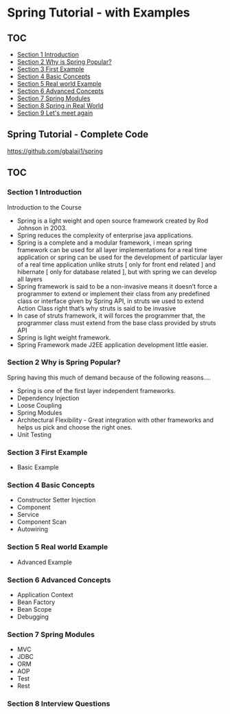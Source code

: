 # Spring Tutorial - with Examples

## TOC
- [Section 1 Introduction](#section-1-introduction)
- [Section 2  Why is Spring Popular?](#section-2--why-is-spring-popular)
- [Section 3  First Example](#section-3-first-example)
- [Section 4  Basic Concepts](#section-4-basic-concepts)
- [Section 5 Real world Example](#section-5-real-world-example)
- [Section 6  Advanced Concepts](#section-6-advanced-concepts)
- [Section 7  Spring Modules](#section-7--spring-modules)
- [Section 8 Spring in Real World](#section-8-spring-in-real-world)
- [Section 9 Let's meet again](#section-9-lets-meet-again)



## Spring Tutorial - Complete Code
https://github.com/gbalaji1/spring

## TOC

### Section 1 Introduction
Introduction to the Course
- Spring is a light weight and open source framework created by Rod Johnson in 2003. 
- Spring reduces the complexity of enterprise java applications. 
- Spring is a complete and a modular framework, i mean spring framework can be used for all layer implementations for a real time application or spring can be used for the development of particular layer of a real time application unlike struts [ only for front end related ] and hibernate [ only for database related ], but with spring we can develop all layers
- Spring framework is said to be a non-invasive means it doesn’t force a programmer to extend or implement their class from any predefined class or interface given by Spring API, in struts we used to extend Action Class right that’s why struts is said to be invasive
- In case of struts framework, it will forces the programmer that, the programmer class must extend from the base class provided by struts API
- Spring is light weight framework.
- Spring Framework made J2EE application development little easier.

### Section 2  Why is Spring Popular?

Spring having this much of demand because of the following reasons….

- Spring is one of the first layer independent frameworks.
- Dependency Injection
- Loose Coupling
- Spring Modules
- Architectural Flexibility - Great integration with other frameworks and helps us pick and choose the right ones.
- Unit Testing

### Section 3  First Example
- Basic Example


### Section 4  Basic Concepts
- Constructor Setter Injection
- Component
- Service
- Component Scan
- Autowiring

### Section 5 Real world Example 
- Advanced Example


### Section 6  Advanced Concepts
- Application Context
- Bean Factory
- Bean Scope
- Debugging 

### Section 7  Spring Modules
- MVC
- JDBC
- ORM
- AOP
- Test
- Rest

### Section 8 Interview Questions
